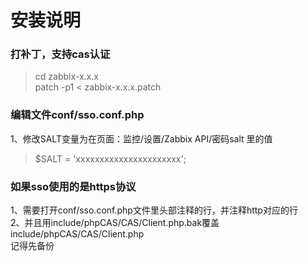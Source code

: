 # 安装说明
### 打补丁，支持cas认证<br>
>cd zabbix-x.x.x<br/>
>patch -p1 < zabbix-x.x.x.patch<br>

### 编辑文件conf/sso.conf.php<br>
1、修改SALT变量为在页面：监控/设置/Zabbix API/密码salt 里的值<br>
>$SALT = 'xxxxxxxxxxxxxxxxxxxxxx';<br>

### 如果sso使用的是https协议
1、需要打开conf/sso.conf.php文件里头部注释的行，并注释http对应的行<br>
2、并且用include/phpCAS/CAS/Client.php.bak覆盖include/phpCAS/CAS/Client.php<br>
记得先备份<br>


